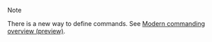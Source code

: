 > [!NOTE]
> There is a new way to define commands. See [Modern commanding overview (preview)](../../../maker/model-driven-apps/command-designer-overview.md).